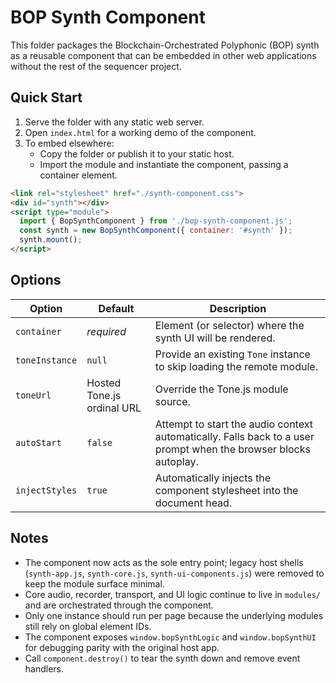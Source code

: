 # BOP Synth Component

This folder packages the Blockchain-Orchestrated Polyphonic (BOP) synth as a reusable component that can be embedded in other web applications without the rest of the sequencer project.

## Quick Start

1. Serve the folder with any static web server.
2. Open `index.html` for a working demo of the component.
3. To embed elsewhere:
   - Copy the folder or publish it to your static host.
   - Import the module and instantiate the component, passing a container element.

```html
<link rel="stylesheet" href="./synth-component.css">
<div id="synth"></div>
<script type="module">
  import { BopSynthComponent } from './bop-synth-component.js';
  const synth = new BopSynthComponent({ container: '#synth' });
  synth.mount();
</script>
```

## Options

| Option | Default | Description |
| --- | --- | --- |
| `container` | _required_ | Element (or selector) where the synth UI will be rendered. |
| `toneInstance` | `null` | Provide an existing `Tone` instance to skip loading the remote module. |
| `toneUrl` | Hosted Tone.js ordinal URL | Override the Tone.js module source. |
| `autoStart` | `false` | Attempt to start the audio context automatically. Falls back to a user prompt when the browser blocks autoplay. |
| `injectStyles` | `true` | Automatically injects the component stylesheet into the document head. |

## Notes

- The component now acts as the sole entry point; legacy host shells (`synth-app.js`, `synth-core.js`, `synth-ui-components.js`) were removed to keep the module surface minimal.
- Core audio, recorder, transport, and UI logic continue to live in `modules/` and are orchestrated through the component.
- Only one instance should run per page because the underlying modules still rely on global element IDs.
- The component exposes `window.bopSynthLogic` and `window.bopSynthUI` for debugging parity with the original host app.
- Call `component.destroy()` to tear the synth down and remove event handlers.
